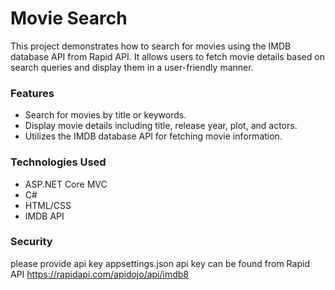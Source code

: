 # Movie Search 

This project demonstrates how to search for movies using the IMDB database API from Rapid API. It allows users to fetch movie details based on search queries and display them in a user-friendly manner.

### Features
- Search for movies by title or keywords.
- Display movie details including title, release year, plot, and actors.
- Utilizes the IMDB database API for fetching movie information.

### Technologies Used
- ASP.NET Core MVC
- C#
- HTML/CSS
- IMDB API

### Security 
please provide api key appsettings.json api key can be found from Rapid API https://rapidapi.com/apidojo/api/imdb8